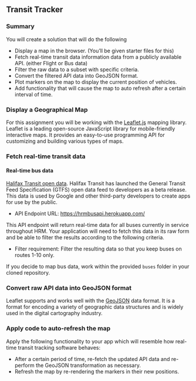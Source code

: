 ## Transit Tracker

### Summary

You will create a solution that will do the following

-   Display a map in the browser. (You’ll be given starter files for this)
-   Fetch real-time transit data information data from a publicly available API. (either Flight or Bus data)
-   Filter the raw data to a subset with specific criteria.
-   Convert the filtered API data into GeoJSON format.
-   Plot markers on the map to display the current position of vehicles.
-   Add functionality that will cause the map to auto refresh after a certain interval of time.

### Display a Geographical Map

For this assignment you will be working with the [Leaflet.js](https://leafletjs.com/) mapping library. Leaflet is a leading open-source JavaScript library for mobile-friendly interactive maps. It provides an easy-to-use programming API for customizing and building various types of maps.

### Fetch real-time transit data

#### Real-time bus data

[Halifax Transit open data](https://www.halifax.ca/home/open-data/halifax-transit-open-data).
Halifax Transit has launched the General Transit Feed Specification (GTFS) open data feed to developers as a beta release. This data is used by Google and other third-party developers to create apps for use by the public.

-   API Endpoint URL: https://hrmbusapi.herokuapp.com/

This API endpoint will return real-time data for all buses currently in service throughout HRM. Your application will need to fetch this data in its raw form and be able to filter the results according to the following criteria.

-   Filter requirement: Filter the resulting data so that you keep buses on routes 1-10 only.

If you decide to map bus data, work within the provided `buses` folder in your cloned repository.

### Convert raw API data into GeoJSON format

Leaflet supports and works well with the [GeoJSON](http://geojson.org/) data format. It is a format for encoding a variety of geographic data structures and is widely used in the digital cartography industry.

### Apply code to auto-refresh the map

Apply the following functionality to your app which will resemble how real-time transit tracking software behaves:

-   After a certain period of time, re-fetch the updated API data and re-perform the GeoJSON transformation as necessary.
-   Refresh the map by re-rendering the markers in their new positions.

